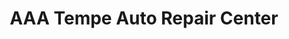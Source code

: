 ---
title: "AAA Tempe Auto Repair Center"
url: /tempe/aaa-tempe-auto-repair-center/
shop: car repair
---